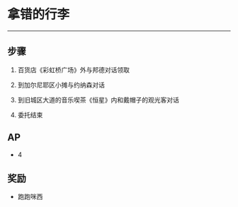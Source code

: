 # 拿错的行李

---

## 步骤

1. 百货店《彩虹桥广场》外与邦德对话领取

2. 到加尔尼耶区小摊与约纳森对话

3. 到旧城区大道的音乐喫茶《恒星》内和戴帽子的观光客对话

4. 委托结束

## AP

- 4

## 奖励

- 跑跑咪西